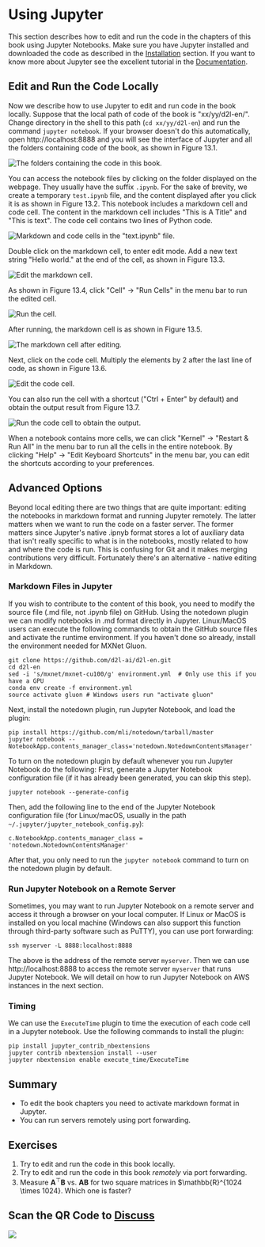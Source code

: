 # Using Jupyter

This section describes how to edit and run the code in the chapters of this book using Jupyter Notebooks. Make sure you have Jupyter installed and downloaded the code as described in the [Installation](../chapter_prerequisite/install.md) section. If you want to know more about Jupyter see the excellent tutorial in the [Documentation](https://jupyter.readthedocs.io/en/latest/). 


## Edit and Run the Code Locally

Now we describe how to use Jupyter to edit and run code in the book locally. Suppose that the local path of code of the book is "xx/yy/d2l-en/". Change directory in the shell to this path (`cd xx/yy/d2l-en`) and run the command `jupyter notebook`. If your browser doesn't do this automatically, open http://localhost:8888 and you will see the interface of Jupyter and all the folders containing code of the book, as shown in Figure 13.1.

![The folders containing the code in this book. ](../img/jupyter00.png)

You can access the notebook files by clicking on the folder displayed on the webpage. They usually have the suffix `.ipynb`.
For the sake of brevity, we create a temporary `test.ipynb` file, and the content displayed after you click it is as shown in Figure 13.2. This notebook includes a markdown cell and code cell. The content in the markdown cell includes "This is A Title" and "This is text".   The code cell contains two lines of Python code.

![Markdown and code cells in the "text.ipynb" file. ](../img/jupyter01.png)


Double click on the markdown cell, to enter edit mode. Add a new text string "Hello world." at the end of the cell, as shown in Figure 13.3.

![Edit the markdown cell. ](../img/jupyter02.png)


As shown in Figure 13.4, click "Cell" $\rightarrow$ "Run Cells" in the menu bar to run the edited cell.

![Run the cell. ](../img/jupyter03.png)


After running, the markdown cell is as shown in Figure 13.5.

![The markdown cell after editing. ](../img/jupyter04.png)


Next, click on the code cell. Multiply the elements by 2 after the last line of code, as shown in Figure 13.6.

![Edit the code cell. ](../img/jupyter05.png)

You can also run the cell with a shortcut ("Ctrl + Enter" by default) and obtain the output result from Figure 13.7.

![Run the code cell to obtain the output. ](../img/jupyter06.png)

When a notebook contains more cells, we can click "Kernel" $\rightarrow$ "Restart & Run All" in the menu bar to run all the cells in the entire notebook. By clicking "Help" $\rightarrow$ "Edit Keyboard Shortcuts" in the menu bar, you can edit the shortcuts according to your preferences.


## Advanced Options

Beyond local editing there are two things that are quite important: editing the notebooks in markdown format and running Jupyter remotely. The latter matters when we want to run the code on a faster server. The former matters since Jupyter's native .ipnyb format stores a lot of auxiliary data that isn't really specific to what is in the notebooks, mostly related to how and where the code is run. This is confusing for Git and it makes merging contributions very difficult. Fortunately there's an alternative - native editing in Markdown. 

### Markdown Files in Jupyter 

If you wish to contribute to the content of this book, you need to modify the source file (.md file, not .ipynb file)  on GitHub. Using the notedown plugin we can modify notebooks in .md format directly in Jupyter. Linux/MacOS users can execute the following commands to obtain the GitHub source files and activate the runtime environment. If you haven't done so already, install the environment needed for MXNet Gluon. 

```{.python .input}
git clone https://github.com/d2l-ai/d2l-en.git
cd d2l-en 
sed -i 's/mxnet/mxnet-cu100/g' environment.yml  # Only use this if you have a GPU
conda env create -f environment.yml
source activate gluon # Windows users run "activate gluon"
```

Next, install the notedown plugin, run Jupyter Notebook, and load the plugin:

```{.python .input}
pip install https://github.com/mli/notedown/tarball/master
jupyter notebook --NotebookApp.contents_manager_class='notedown.NotedownContentsManager'
```

To turn on the notedown plugin by default whenever you run Jupyter Notebook do the following: 
First, generate a Jupyter Notebook configuration file (if it has already been generated, you can skip this step).

```{.python .input}
jupyter notebook --generate-config
```

Then, add the following line to the end of the Jupyter Notebook configuration file (for Linux/macOS, usually in the path `~/.jupyter/jupyter_notebook_config.py`):

```{.python .input}
c.NotebookApp.contents_manager_class = 'notedown.NotedownContentsManager'
```

After that, you only need to run the `jupyter notebook` command to turn on the notedown plugin by default.


### Run Jupyter Notebook on a Remote Server

Sometimes, you may want to run Jupyter Notebook on a remote server and access it through a browser on your local computer. If Linux or MacOS is installed on you local machine (Windows can also support this function through third-party software such as PuTTY), you can use port forwarding:

```{.python .input}
ssh myserver -L 8888:localhost:8888
```

The above is the address of the remote server `myserver`. Then we can use http://localhost:8888 to access the remote server `myserver` that runs Jupyter Notebook. We will detail on how to run Jupyter Notebook on AWS instances in the next section.

### Timing

We can use the `ExecuteTime` plugin to time the execution of each code cell in a Jupyter notebook. Use the following commands to install the plugin:

```{.python .input}
pip install jupyter_contrib_nbextensions
jupyter contrib nbextension install --user
jupyter nbextension enable execute_time/ExecuteTime
```

## Summary

* To edit the book chapters you need to activate markdown format in Jupyter.
* You can run servers remotely using port forwarding.

## Exercises

1. Try to edit and run the code in this book locally.
1. Try to edit and run the code in this book *remotely* via port forwarding.
1. Measure $\mathbf{A}^\top \mathbf{B}$ vs. $\mathbf{A} \mathbf{B}$ for two square matrices in $\mathbb{R}^{1024 \times 1024}. Which one is faster?

## Scan the QR Code to [Discuss](https://discuss.mxnet.io/t/2398)

![](../img/qr_jupyter.svg)
